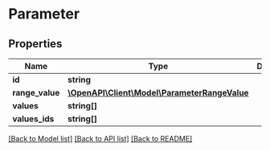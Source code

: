 # Parameter

## Properties
Name | Type | Description | Notes
------------ | ------------- | ------------- | -------------
**id** | **string** |  | 
**range_value** | [**\OpenAPI\Client\Model\ParameterRangeValue**](ParameterRangeValue.md) |  | [optional] 
**values** | **string[]** |  | [optional] 
**values_ids** | **string[]** |  | [optional] 

[[Back to Model list]](../README.md#documentation-for-models) [[Back to API list]](../README.md#documentation-for-api-endpoints) [[Back to README]](../README.md)


